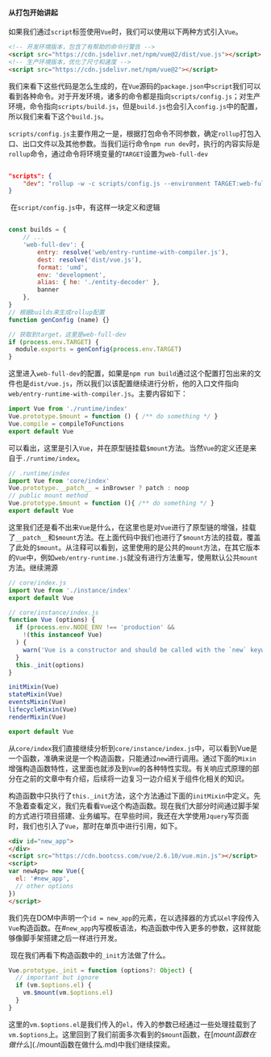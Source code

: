 #### 从打包开始讲起

​		如果我们通过`script`标签使用`Vue`时，我们可以使用以下两种方式引入`Vue`。

```html
<!-- 开发环境版本，包含了有帮助的命令行警告 -->
<script src="https://cdn.jsdelivr.net/npm/vue@2/dist/vue.js"></script>
<!-- 生产环境版本，优化了尺寸和速度 -->
<script src="https://cdn.jsdelivr.net/npm/vue@2"></script>
```

​		我们来看下这些代码是怎么生成的，在`Vue`源码的`package.json`中`script`我们可以看到各种命令。对于开发环境，诸多的命令都是指向`scripts/config.js`；对生产环境，命令指向`scripts/build.js`，但是`build.js`也会引入`config.js`中的配置，所以我们来看下这个`build.js`。

​		`scripts/config.js`主要作用之一是，根据打包命令不同参数，确定`rollup`打包入口、出口文件以及其他参数。当我们运行命令`npm run dev`时，执行的内容实际是`rollup`命令，通过命令将环境变量的`TARGET`设置为`web-full-dev`

```json

"scripts": {
    "dev": "rollup -w -c scripts/config.js --environment TARGET:web-full-dev",
}
```

​		在`script/config.js`中，有这样一块定义和逻辑

```javascript

const builds = {
    // ...
    'web-full-dev': {
        entry: resolve('web/entry-runtime-with-compiler.js'),
        dest: resolve('dist/vue.js'),
        format: 'umd',
        env: 'development',
        alias: { he: './entity-decoder' },
        banner
  	},
}
// 根据builds来生成rollup配置
function genConfig (name) {}

// 获取到target，这里是web-full-dev
if (process.env.TARGET) {
  module.exports = genConfig(process.env.TARGET)
}
```

这里进入`web-full-dev`的配置，如果是`npm run build`通过这个配置打包出来的文件也是`dist/vue.js`，所以我们以该配置继续进行分析，他的入口文件指向`web/entry-runtime-with-compiler.js`。主要内容如下：

```javascript
import Vue from './runtime/index'
Vue.prototype.$mount = function () { /** do something */ }
Vue.compile = compileToFunctions
export default Vue
```

​		可以看出，这里是引入`Vue`，并在原型链挂载`$mount`方法。当然`Vue`的定义还是来自于`./runtime/index`。

```javascript
// .runtime/index
import Vue from 'core/index'
Vue.prototype.__patch__ = inBrowser ? patch : noop
// public mount method
Vue.prototype.$mount = function (){ /** do something */ }
export default Vue
```

​		这里我们还是看不出来`Vue`是什么，在这里也是对`Vue`进行了原型链的增强，挂载了`__patch__`和`$mount`方法。在上面代码中我们也进行了`$mount`方法的挂载，覆盖了此处的`$mount`。从注释可以看到，这里使用的是公共的`mount`方法，在其它版本的`Vue`中，例如`web/entry-runtime.js`就没有进行方法重写，使用默认公共`mount`方法。继续溯源

```javascript
// core/index.js
import Vue from './instance/index'
export default Vue	

// core/instance/index.js
function Vue (options) {
  if (process.env.NODE_ENV !== 'production' &&
    !(this instanceof Vue)
  ) {
    warn('Vue is a constructor and should be called with the `new` keyword')
  }
  this._init(options)
}

initMixin(Vue)
stateMixin(Vue)
eventsMixin(Vue)
lifecycleMixin(Vue)
renderMixin(Vue)

export default Vue
```

​		从`core/index`我们直接继续分析到`core/instance/index.js`中，可以看到Vue是一个函数，准确来说是一个构造函数，只能通过`new`进行调用。通过下面的`Mixin`增强构造函数特性，这里面也就涉及到`Vue`的各种特性实现。有关响应式原理的部分在之前的文章中有介绍，后续将一边复习一边介绍关于组件化相关的知识。

​		构造函数中只执行了`this._init`方法，这个方法通过下面的`initMixin`中定义。先不急着查看定义，我们先看看`Vue`这个构造函数。现在我们大部分时间通过脚手架的方式进行项目搭建、业务编写。在早些时间，我还在大学使用`Jquery`写页面时，我们也引入了`Vue`，那时在单页中进行引用，如下。

```html
<div id="new_app">
</div>
<script src="https://cdn.bootcss.com/vue/2.6.10/vue.min.js"></script>
<script>
var newApp= new Vue({
  el: '#new_app',
  // other options
})
</script>
```

​		我们先在DOM中声明一个`id = new_app`的元素，在以选择器的方式以`el`字段传入`Vue`构造函数。在#`new_app`内写模板语法，构造函数中传入更多的参数，这样就能够像脚手架搭建之后一样进行开发。

​		现在我们再看下构造函数中的`_init`方法做了什么。

```javascript
Vue.prototype._init = function (options?: Object) {
  // important but ignore
  if (vm.$options.el) {
    vm.$mount(vm.$options.el)
  }
}
```

​		这里的`vm.$options.el`是我们传入的`el`，传入的参数已经通过一些处理挂载到了`vm.$options`上。这里回到了我们前面多次看到的`$mount`函数，在[$mount函数在做什么](./$mount函数在做什么.md)中我们继续探索。